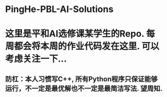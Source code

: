 # PingHe-PBL-AI-Solutions

# 这里是平和AI选修课某学生的Repo. 每周都会将本周的作业代码发在这里. 可以考虑关注一下...

## 防杠：本人习惯写C++, 所有Python程序只保证能够运行，不一定是最优解也不一定是最简洁写法. 望周知.
